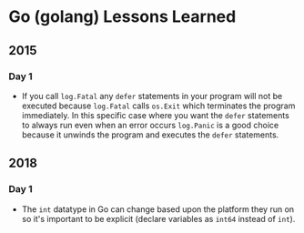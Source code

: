 # Go (golang) Lessons Learned

## 2015
### Day 1
* If you call `log.Fatal` any `defer` statements in your program will not be executed because `log.Fatal` calls `os.Exit`
which terminates the program immediately. In this specific case where you want the `defer` statements to always run even
when an error occurs `log.Panic` is a good choice because it unwinds the program and executes the `defer` statements.
  
## 2018
### Day 1
* The `int` datatype in Go can change based upon the platform they run on so it's important to be explicit (declare variables as `int64` instead of `int`).
